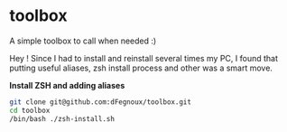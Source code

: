 # toolbox
A simple toolbox to call when needed :)

Hey ! Since I had to install and reinstall several times my PC, I found that putting useful aliases, zsh install process and other was a smart move.

**Install ZSH and adding aliases**

```bash
git clone git@github.com:dFegnoux/toolbox.git
cd toolbox
/bin/bash ./zsh-install.sh
```